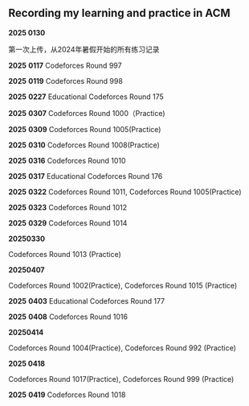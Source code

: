 ## Recording  my learning and practice in ACM



**2025 0130**

第一次上传，从2024年暑假开始的所有练习记录

**2025** **0117**
Codeforces Round 997

**2025** **0119**
Codeforces Round 998

**2025** **0227**
Educational Codeforces Round 175

**2025** **0307**
Codeforces Round 1000（Practice)

**2025** **0309**
Codeforces Round 1005(Practice)

**2025** **0310**
Codeforces Round 1008(Practice)

**2025** **0316**
Codeforces Round 1010

**2025** **0317**
Educational Codeforces Round 176

**2025** **0322**
Codeforces Round 1011, Codeforces Round 1005(Practice)

**2025** **0323**
Codeforces Round 1012

**2025** **0329**
Codeforces Round 1014

**20250330**

Codeforces Round 1013 (Practice)

**20250407**

Codeforces Round 1002(Practice), Codeforces Round 1015 (Practice)

**2025** **0403**
Educational Codeforces Round 177

**2025** **0408**
Codeforces Round 1016

**20250414**

Codeforces Round 1004(Practice), Codeforces Round 992 (Practice)

**2025 0418**

Codeforces Round 1017(Practice), Codeforces Round 999 (Practice)

**2025** **0419**
Codeforces Round 1018
